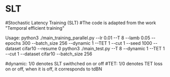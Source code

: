 # SLT

#Stochastic Latency Training (SLT)
#The code is adapted from the work "Temporal efficient training"

Usage:
python3 ./main_training_parallel.py --lr 0.01 --T 8 --lamb 0.05 --epochs 300 --batch_size 256 --dynamic 1 --TET 1  --cut 1 --seed 1000 --dataset cifar10 --resume 0
python3 ./main_test.py --T 8 --dynamic 1 --TET 1 --cut 1 --dataset cifar10 --batch_size 256


#dynamic: 1/0 denotes SLT swithched on or off
#TET: 1/0 denotes TET loss on or off, when it is off, it corresponds to tdBN
